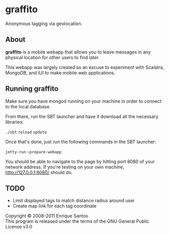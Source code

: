 # graffito

Anonymous tagging via geolocation.

## About

**graffito** is a mobile webapp that allows you to leave messages in any physical location for other users to find later.

This webapp was largely created as an excuse to experiment with Scalatra, MongoDB, and iUI to make mobile web applications.

## Running graffito

Make sure you have mongod running on your machine in order to connect to the local database.

From there, run the SBT launcher and have it download all the necessary libraries:

`./sbt`
`reload`
`update`

Once that's done, just run the following commands in the SBT launcher:

`jetty-run`
`~prepare-webapp`

You should be able to navigate to the page by hitting port 8080 of your network address. If you're testing on your own machine, http://127.0.0.1:8080/ should do.

## TODO

- Limit displayed tags to match distance radius around user
- Create map link for each tag coordinate

Copyright &copy; 2008-2011 Enrique Santos<br />
This program is released under the terms of the GNU General Public License v3.0
